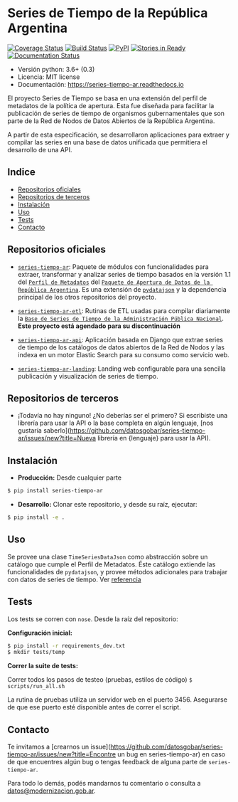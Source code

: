 
# Series de Tiempo de la República Argentina

[![Coverage Status](https://coveralls.io/repos/github/datosgobar/series-tiempo-ar/badge.svg?branch=master)](https://coveralls.io/github/datosgobar/series-tiempo-ar?branch=master)
[![Build Status](https://travis-ci.org/datosgobar/series-tiempo-ar.svg?branch=master)](https://travis-ci.org/datosgobar/series-tiempo-ar)
[![PyPI](https://badge.fury.io/py/series-tiempo-ar.svg)](http://badge.fury.io/py/series-tiempo-ar)
[![Stories in Ready](https://badge.waffle.io/datosgobar/series-tiempo-ar.png?label=ready&title=Ready)](https://waffle.io/datosgobar/series-tiempo-ar)
[![Documentation Status](http://readthedocs.org/projects/series-tiempo-ar/badge/?version=latest)](http://series-tiempo-ar.readthedocs.org/en/latest/?badge=latest)

* Versión python: 3.6+ (0.3)
* Licencia: MIT license
* Documentación: https://series-tiempo-ar.readthedocs.io

El proyecto Series de Tiempo se basa en una extensión del perfil de metadatos de la política de apertura. Esta fue diseñada para facilitar la publicación de series de tiempo de organismos gubernamentales que son parte de la Red de Nodos de Datos Abiertos de la República Argentina.

A partir de esta especificación, se desarrollaron aplicaciones para extraer y compilar las series en una base de datos unificada que permitiera el desarrollo de una API.

<!-- START doctoc generated TOC please keep comment here to allow auto update -->
<!-- DON'T EDIT THIS SECTION, INSTEAD RE-RUN doctoc TO UPDATE -->

## Indice

- [Repositorios oficiales](#repositorios-oficiales)
- [Repositorios de terceros](#repositorios-de-terceros)
- [Instalación](#instalaci%C3%B3n)
- [Uso](#uso)
- [Tests](#tests)
- [Contacto](#contacto)

<!-- END doctoc generated TOC please keep comment here to allow auto update -->

## Repositorios oficiales

* [`series-tiempo-ar`](https://github.com/datosgobar/series-tiempo-ar): Paquete de módulos con funcionalidades para extraer, transformar y analizar series de tiempo basados en la versión 1.1 del [`Perfil de Metadatos`](http://paquete-apertura-datos.readthedocs.io/es/stable/guia_metadatos.html) del [`Paquete de Apertura de Datos de la República Argentina`](http://paquete-apertura-datos.readthedocs.io). Es una extensión de [`pydatajson`](https://github.com/datosgobar/pydatajson) y la dependencia principal de los otros repositorios del proyecto.

* [`series-tiempo-ar-etl`](https://github.com/datosgobar/series-tiempo-ar-etl): Rutinas de ETL usadas para compilar diariamente la [`Base de Series de Tiempo de la Administración Pública Nacional`](http://datos.gob.ar/dataset/base-series-tiempo-administracion-publica-nacional). **Este proyecto está agendado para su discontinuación**

* [`series-tiempo-ar-api`](https://github.com/datosgobar/series-tiempo-ar-api): Aplicación basada en Django que extrae series de tiempo de los catálogos de datos abiertos de la Red de Nodos y las indexa en un motor Elastic Search para su consumo como servicio web.

* [`series-tiempo-ar-landing`](https://github.com/datosgobar/series-tiempo-ar-landing): Landing web configurable para una sencilla publicación y visualización de series de tiempo.

## Repositorios de terceros

* ¡Todavía no hay ninguno! ¿No deberías ser el primero? Si escribiste una librería para usar la API o la base completa en algún lenguaje, [nos gustaría saberlo](https://github.com/datosgobar/series-tiempo-ar/issues/new?title=Nueva librería en {lenguaje} para usar la API).

## Instalación

* **Producción:** Desde cualquier parte

```bash
$ pip install series-tiempo-ar
```

* **Desarrollo:** Clonar este repositorio, y desde su raíz, ejecutar:
```bash
$ pip install -e .
```

## Uso

Se provee una clase `TimeSeriesDataJson` como abstracción sobre un catálogo que cumple el Perfil de Metadatos. Éste catálogo extiende las funcionalidades de `pydatajson`, y provee métodos adicionales para trabajar con datos de series de tiempo. Ver [referencia](./reference.md)

## Tests

Los tests se corren con `nose`. Desde la raíz del repositorio:

**Configuración inicial:**

```bash
$ pip install -r requirements_dev.txt
$ mkdir tests/temp
```

**Correr la suite de tests:**

Correr todos los pasos de testeo (pruebas, estilos de código)
`$ scripts/run_all.sh`

La rutina de pruebas utiliza un servidor web en el puerto 3456. Asegurarse de que ese puerto esté disponible antes de correr el script.

## Contacto

Te invitamos a [crearnos un issue](https://github.com/datosgobar/series-tiempo-ar/issues/new?title=Encontre un bug en series-tiempo-ar) en caso de que encuentres algún bug o tengas feedback de alguna parte de `series-tiempo-ar`.

Para todo lo demás, podés mandarnos tu comentario o consulta a [datos@modernizacion.gob.ar](mailto:datos@modernizacion.gob.ar).
